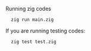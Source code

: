 Running zig codes

      zig run main.zig

If you are running testing codes:

      zig test test.zig
